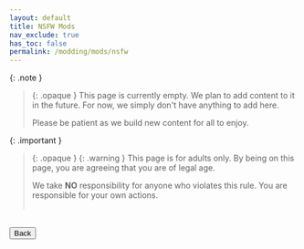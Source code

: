 ```yaml
---
layout: default
title: NSFW Mods
nav_exclude: true
has_toc: false
permalink: /modding/mods/nsfw
---
```


<!-- 
{: .note }
> {: .opaque }
> 
>
> 
-->

{: .note }
> {: .opaque }
> This page is currently empty. We plan to add content to it in the future. For now, we simply don't have anything to add here.
>
> Please be patient as we build new content for all to enjoy.

{: .important }
> {: .opaque }
> {: .warning }
> This page is for adults only. By being on this page, you are agreeing that you are of legal age.
>
> We take **NO** responsibility for anyone who violates this rule. You are responsible for your own actions.
<br /><br />
<!-- ////////////////////////////////////////////////////////////////////////////////////////////////////////////////////// -->
<br />
<a href="/modding/mods">
<button type="button" name="button" class="btn">Back</button></a>
<br />
<!-- ////////////////////////////////////////////////////////////////////////////////////////////////////////////////////// -->

